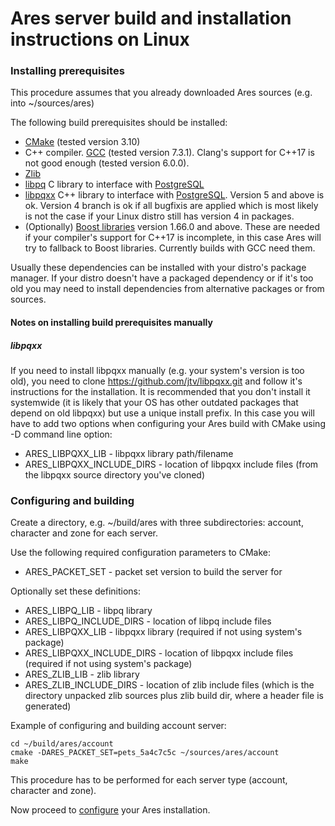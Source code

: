 # Ares server build and installation instructions on Linux

### Installing prerequisites

This procedure assumes that you already downloaded Ares sources (e.g. into ~/sources/ares)

The following build prerequisites should be installed:

- [CMake](https://cmake.org) (tested version 3.10) 
- C++ compiler. [GCC](https://gcc.gnu.org) (tested version 7.3.1). Clang's support for C++17 is not good enough (tested version 6.0.0).
- [Zlib](https://www.zlib.net)
- [libpq](https://www.postgresql.org/docs/current/static/libpq.html) C library to interface with [PostgreSQL](https://www.postgresql.org/)
- [libpqxx](https://www.github.com/jtv/libpqxx) C++ library to interface with [PostgreSQL](https://www.postgresql.org/). Version 5 and above is ok. Version 4 branch is ok if all bugfixis are applied which is most likely is not the case if your Linux distro still has version 4 in packages.
- (Optionally) [Boost libraries](https://www.boost.org) version 1.66.0 and above. These are needed if your compiler's support for C++17 is
incomplete, in this case Ares will try to fallback to Boost libraries. Currently builds with GCC need them.

Usually these dependencies can be installed with your distro's package manager. If your distro doesn't have a packaged dependency or if
it's too old you may need to install dependencies from alternative packages or from sources.

#### Notes on installing build prerequisites manually

##### libpqxx

If you need to install libpqxx manually (e.g. your system's version is too old), you need to clone https://github.com/jtv/libpqxx.git
and follow it's instructions for the installation. It is recommended that you don't install it systemwide (it is likely that your OS
has other outdated packages that depend on old libpqxx) but use a unique install prefix. In this case you will have to add two
options when configuring your Ares build with CMake using -D command line option:
- ARES_LIBPQXX_LIB - libpqxx library path/filename
- ARES_LIBPQXX_INCLUDE_DIRS - location of libpqxx include files (from the libpqxx source directory you've cloned)

### Configuring and building

Create a directory, e.g. ~/build/ares with three subdirectories: account, character and zone for each server.

Use the following required configuration parameters to CMake:
- ARES_PACKET_SET - packet set version to build the server for

Optionally set these definitions:
- ARES_LIBPQ_LIB - libpq library
- ARES_LIBPQ_INCLUDE_DIRS - location of libpq include files
- ARES_LIBPQXX_LIB - libpqxx library (required if not using system's package)
- ARES_LIBPQXX_INCLUDE_DIRS - location of libpqxx include files (required if not using system's package)
- ARES_ZLIB_LIB - zlib library
- ARES_ZLIB_INCLUDE_DIRS - location of zlib include files (which is the directory unpacked zlib sources plus zlib build dir, where a header file is generated)

Example of configuring and building account server:
```
cd ~/build/ares/account
cmake -DARES_PACKET_SET=pets_5a4c7c5c ~/sources/ares/account
make
```

This procedure has to be performed for each server type (account, character and zone).

Now proceed to [configure](configure.md) your Ares installation.